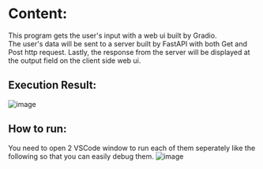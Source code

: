 # Content:
This program gets the user's input with a web ui built by Gradio.\
The user's data will be sent to a server built by FastAPI with both Get and Post http request.
Lastly, the response from the server will be displayed at the output field on the client side web ui.
## Execution Result:
![image](https://github.com/user-attachments/assets/c30952a9-59b2-4f1f-bd0e-1ce2be560573)

## How to run:
You need to open 2 VSCode window to run each of them seperately like the following so that you can easily debug them.
![image](https://github.com/user-attachments/assets/5377050e-e515-46f8-8e4f-f9e9e63d93a1)

